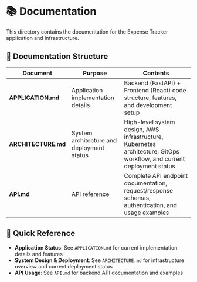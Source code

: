 # 📚 Documentation

This directory contains the documentation for the Expense Tracker application and infrastructure.

## 📖 Documentation Structure

| Document | Purpose | Contents |
|----------|---------|----------|
| **APPLICATION.md** | Application implementation details | Backend (FastAPI) + Frontend (React) code structure, features, and development setup |
| **ARCHITECTURE.md** | System architecture and deployment status | High-level system design, AWS infrastructure, Kubernetes architecture, GitOps workflow, and current deployment status |
| **API.md** | API reference | Complete API endpoint documentation, request/response schemas, authentication, and usage examples |

## 🎯 Quick Reference

- **Application Status**: See `APPLICATION.md` for current implementation details and features
- **System Design & Deployment**: See `ARCHITECTURE.md` for infrastructure overview and current deployment status
- **API Usage**: See `API.md` for backend API documentation and examples

